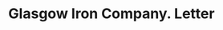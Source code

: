---
doi: 10.7916/D85440QW
date_other: '1910'
date_other_textual: '1910'
form: correspondence
genre:
- Letters (correspondence)
name:
- Glasgow Iron Company
object_in_context_url: https://biggert.cul.columbia.edu/items/view/ave_biggert_01503
subject_hierarchical_geographic:
- Pottstown, Pennsylvania, United States
subject_name:
- Glasgow Iron Company
title: Glasgow Iron Company. Letter
sort_title: Glasgow Iron Company. Letter
call_number: ave_biggert_01503
coordinates:
- 40.249722222222225,-75.64027777777778
pid: ave_biggert_01503
identifiers: ave_biggert_01503
thumbnail: https://derivativo-3.library.columbia.edu/iiif/2/ldpd:343994/full/!256,256/0/native.jpg
permalink: /biggert/ave_biggert_01503/
layout: iiif-image-page
---